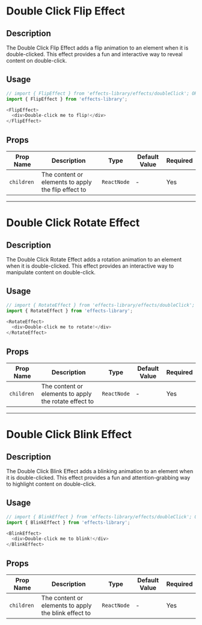 # Double Click Flip Effect

## Description
The Double Click Flip Effect adds a flip animation to an element when it is double-clicked. This effect provides a fun and interactive way to reveal content on double-click.

## Usage
```javascript
// import { FlipEffect } from 'effects-library/effects/doubleClick'; OR 
import { FlipEffect } from 'effects-library';

<FlipEffect>
  <div>Double-click me to flip!</div>
</FlipEffect>
```

## Props

| Prop Name    | Description                                              | Type      | Default Value | Required |
|--------------|----------------------------------------------------------|-----------|---------------|----------|
| `children` | The content or elements to apply the flip effect to      | `ReactNode` | -             | Yes      |

--------
# Double Click Rotate Effect

## Description
The Double Click Rotate Effect adds a rotation animation to an element when it is double-clicked. This effect provides an interactive way to manipulate content on double-click.

## Usage
```javascript
// import { RotateEffect } from 'effects-library/effects/doubleClick'; OR 
import { RotateEffect } from 'effects-library';

<RotateEffect>
  <div>Double-click me to rotate!</div>
</RotateEffect>
```

## Props

| Prop Name    | Description                                              | Type      | Default Value | Required |
|--------------|----------------------------------------------------------|-----------|---------------|----------|
| `children` | The content or elements to apply the rotate effect to    | `ReactNode` | -             | Yes      |
-------
# Double Click Blink Effect

## Description
The Double Click Blink Effect adds a blinking animation to an element when it is double-clicked. This effect provides a fun and attention-grabbing way to highlight content on double-click.

## Usage
```javascript
// import { BlinkEffect } from 'effects-library/effects/doubleClick'; OR 
import { BlinkEffect } from 'effects-library';

<BlinkEffect>
  <div>Double-click me to blink!</div>
</BlinkEffect>
```

## Props

| Prop Name    | Description                                              | Type      | Default Value | Required |
|--------------|----------------------------------------------------------|-----------|---------------|----------|
| `children` | The content or elements to apply the blink effect to    | `ReactNode` | -             | Yes      |
